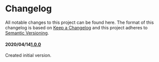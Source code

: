 # Changelog

All notable changes to this project can be found here.
The format of this changelog is based on [Keep a Changelog](https://keepachangelog.com/en/1.0.0/) and this project adheres to [Semantic Versioning](https://semver.org/spec/v2.0.0.html).

#### 2020/04/14[1.0.0](https://github.com/UACoreFacilitiesIT/UA-Box-API)

Created initial version.
